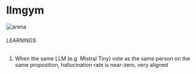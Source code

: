 # llmgym
![arena](https://github.com/rishi-gurjar/llmgym/assets/41022502/d0b3c4c9-aaae-4883-aaff-ed23c041621c)


###### LEARNINGS
1. When the same LLM (e.g. Mistral Tiny) vote as the same person on the same proposition, hallucination rate is near-zero, very aligned

